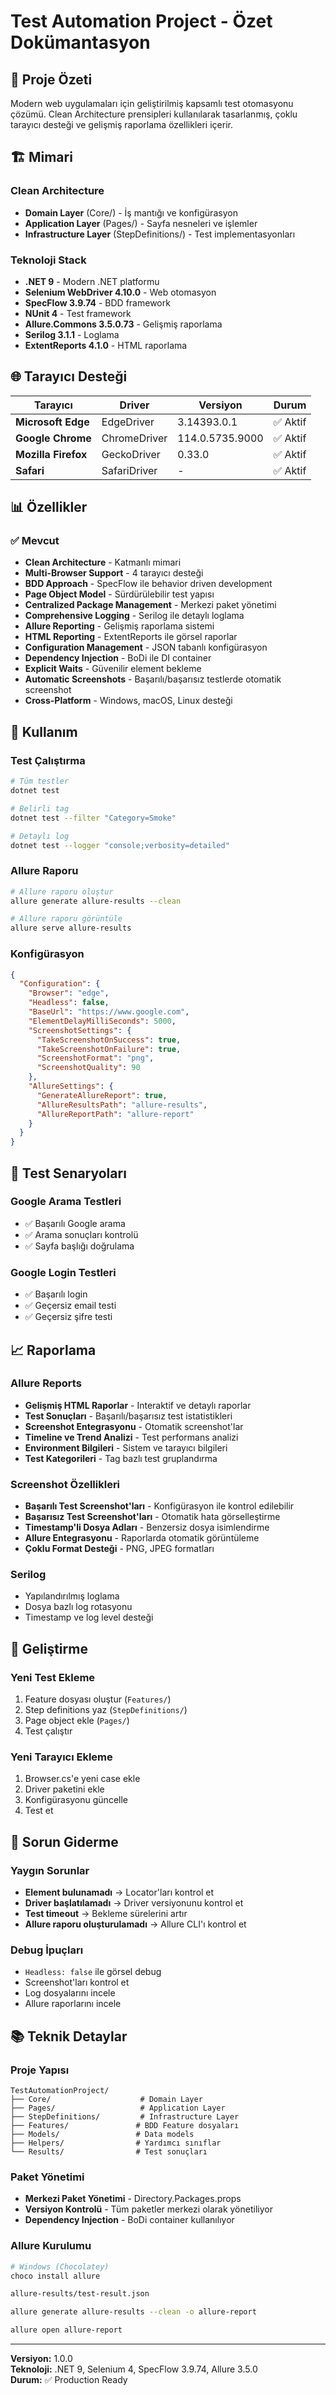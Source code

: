 # Test Automation Project - Özet Dokümantasyon

## 🎯 Proje Özeti

Modern web uygulamaları için geliştirilmiş kapsamlı test otomasyonu çözümü. Clean Architecture prensipleri kullanılarak tasarlanmış, çoklu tarayıcı desteği ve gelişmiş raporlama özellikleri içerir.

## 🏗️ Mimari

### Clean Architecture
- **Domain Layer** (Core/) - İş mantığı ve konfigürasyon
- **Application Layer** (Pages/) - Sayfa nesneleri ve işlemler  
- **Infrastructure Layer** (StepDefinitions/) - Test implementasyonları

### Teknoloji Stack
- **.NET 9** - Modern .NET platformu
- **Selenium WebDriver 4.10.0** - Web otomasyon
- **SpecFlow 3.9.74** - BDD framework
- **NUnit 4** - Test framework
- **Allure.Commons 3.5.0.73** - Gelişmiş raporlama
- **Serilog 3.1.1** - Loglama
- **ExtentReports 4.1.0** - HTML raporlama

## 🌐 Tarayıcı Desteği

| Tarayıcı | Driver | Versiyon | Durum |
|-----------|--------|----------|-------|
| **Microsoft Edge** | EdgeDriver | 3.14393.0.1 | ✅ Aktif |
| **Google Chrome** | ChromeDriver | 114.0.5735.9000 | ✅ Aktif |
| **Mozilla Firefox** | GeckoDriver | 0.33.0 | ✅ Aktif |
| **Safari** | SafariDriver | - | ✅ Aktif |

## 📊 Özellikler

### ✅ Mevcut
- **Clean Architecture** - Katmanlı mimari
- **Multi-Browser Support** - 4 tarayıcı desteği
- **BDD Approach** - SpecFlow ile behavior driven development
- **Page Object Model** - Sürdürülebilir test yapısı
- **Centralized Package Management** - Merkezi paket yönetimi
- **Comprehensive Logging** - Serilog ile detaylı loglama
- **Allure Reporting** - Gelişmiş raporlama sistemi
- **HTML Reporting** - ExtentReports ile görsel raporlar
- **Configuration Management** - JSON tabanlı konfigürasyon
- **Dependency Injection** - BoDi ile DI container
- **Explicit Waits** - Güvenilir element bekleme
- **Automatic Screenshots** - Başarılı/başarısız testlerde otomatik screenshot
- **Cross-Platform** - Windows, macOS, Linux desteği

## 🚀 Kullanım

### Test Çalıştırma
```bash
# Tüm testler
dotnet test

# Belirli tag
dotnet test --filter "Category=Smoke"

# Detaylı log
dotnet test --logger "console;verbosity=detailed"
```

### Allure Raporu
```bash
# Allure raporu oluştur
allure generate allure-results --clean

# Allure raporu görüntüle
allure serve allure-results
```

### Konfigürasyon
```json
{
  "Configuration": {
    "Browser": "edge",
    "Headless": false,
    "BaseUrl": "https://www.google.com",
    "ElementDelayMilliSeconds": 5000,
    "ScreenshotSettings": {
      "TakeScreenshotOnSuccess": true,
      "TakeScreenshotOnFailure": true,
      "ScreenshotFormat": "png",
      "ScreenshotQuality": 90
    },
    "AllureSettings": {
      "GenerateAllureReport": true,
      "AllureResultsPath": "allure-results",
      "AllureReportPath": "allure-report"
    }
  }
}
```

## 📝 Test Senaryoları

### Google Arama Testleri
- ✅ Başarılı Google arama
- ✅ Arama sonuçları kontrolü
- ✅ Sayfa başlığı doğrulama

### Google Login Testleri  
- ✅ Başarılı login
- ✅ Geçersiz email testi
- ✅ Geçersiz şifre testi

## 📈 Raporlama

### Allure Reports
- **Gelişmiş HTML Raporlar** - Interaktif ve detaylı raporlar
- **Test Sonuçları** - Başarılı/başarısız test istatistikleri
- **Screenshot Entegrasyonu** - Otomatik screenshot'lar
- **Timeline ve Trend Analizi** - Test performans analizi
- **Environment Bilgileri** - Sistem ve tarayıcı bilgileri
- **Test Kategorileri** - Tag bazlı test gruplandırma

### Screenshot Özellikleri
- **Başarılı Test Screenshot'ları** - Konfigürasyon ile kontrol edilebilir
- **Başarısız Test Screenshot'ları** - Otomatik hata görselleştirme
- **Timestamp'li Dosya Adları** - Benzersiz dosya isimlendirme
- **Allure Entegrasyonu** - Raporlarda otomatik görüntüleme
- **Çoklu Format Desteği** - PNG, JPEG formatları

### Serilog
- Yapılandırılmış loglama
- Dosya bazlı log rotasyonu
- Timestamp ve log level desteği

## 🔧 Geliştirme

### Yeni Test Ekleme
1. Feature dosyası oluştur (`Features/`)
2. Step definitions yaz (`StepDefinitions/`)
3. Page object ekle (`Pages/`)
4. Test çalıştır

### Yeni Tarayıcı Ekleme
1. Browser.cs'e yeni case ekle
2. Driver paketini ekle
3. Konfigürasyonu güncelle
4. Test et

## 🐛 Sorun Giderme

### Yaygın Sorunlar
- **Element bulunamadı** → Locator'ları kontrol et
- **Driver başlatılamadı** → Driver versiyonunu kontrol et  
- **Test timeout** → Bekleme sürelerini artır
- **Allure raporu oluşturulamadı** → Allure CLI'ı kontrol et

### Debug İpuçları
- `Headless: false` ile görsel debug
- Screenshot'ları kontrol et
- Log dosyalarını incele
- Allure raporlarını incele

## 📚 Teknik Detaylar

### Proje Yapısı
```
TestAutomationProject/
├── Core/                    # Domain Layer
├── Pages/                   # Application Layer  
├── StepDefinitions/         # Infrastructure Layer
├── Features/               # BDD Feature dosyaları
├── Models/                 # Data models
├── Helpers/                # Yardımcı sınıflar
└── Results/                # Test sonuçları
```

### Paket Yönetimi
- **Merkezi Paket Yönetimi** - Directory.Packages.props
- **Versiyon Kontrolü** - Tüm paketler merkezi olarak yönetiliyor
- **Dependency Injection** - BoDi container kullanılıyor

### Allure Kurulumu
```bash
# Windows (Chocolatey)
choco install allure

allure-results/test-result.json

allure generate allure-results --clean -o allure-report

allure open allure-report
```

---

**Versiyon:** 1.0.0  
**Teknoloji:** .NET 9, Selenium 4, SpecFlow 3.9.74, Allure 3.5.0  
**Durum:** ✅ Production Ready 